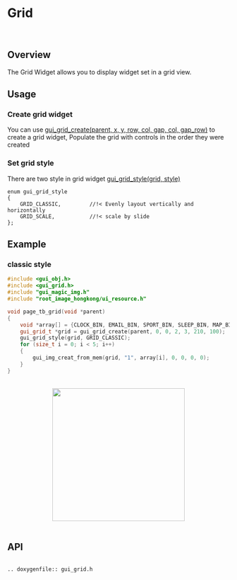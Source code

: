 # Grid
<br>

## Overview
The Grid Widget allows you to display widget set in a grid view.

## Usage

### Create grid widget
You can use [gui_grid_create(parent, x, y, row, col, gap, col, gap_row)](#api) to create a grid widget, Populate the grid with controls in the order they were created

### Set grid style
There are two style in grid widget [gui_grid_style(grid, style)](#api)

```
enum gui_grid_style
{
    GRID_CLASSIC,         //!< Evenly layout vertically and horizontally
    GRID_SCALE,           //!< scale by slide
};
```

## Example

### classic style


```cpp
#include <gui_obj.h>
#include <gui_grid.h>
#include "gui_magic_img.h"
#include "root_image_hongkong/ui_resource.h"

void page_tb_grid(void *parent)
{
    void *array[] = {CLOCK_BIN, EMAIL_BIN, SPORT_BIN, SLEEP_BIN, MAP_BIN};
    gui_grid_t *grid = gui_grid_create(parent, 0, 0, 2, 3, 210, 100);
    gui_grid_style(grid, GRID_CLASSIC);
    for (size_t i = 0; i < 5; i++)
    {
        gui_img_creat_from_mem(grid, "1", array[i], 0, 0, 0, 0);
    }
}
```
<br>
<center><img width = "300" src= "https://foruda.gitee.com/images/1693896763454036220/6c0a498b_10088396.png"/></center>
<br>


## API 


```eval_rst

.. doxygenfile:: gui_grid.h

```